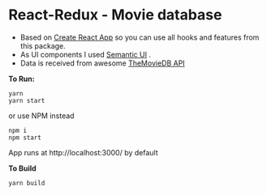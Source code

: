# React-Redux - Movie database

* Based on [Create React App](https://github.com/facebookincubator/create-react-app) so you can use all hooks and features from this package.
* As UI components I used [Semantic UI](http://react.semantic-ui.com/) .
* Data is received from awesome [TheMovieDB API](https://www.themoviedb.org/) 

**To Run:**
```
yarn
yarn start
```
or use NPM instead

```
npm i
npm start
```
App runs at http://localhost:3000/ by default

**To Build**

```
yarn build
```
